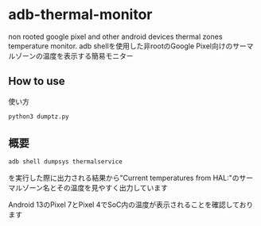 # adb-thermal-monitor
non rooted google pixel and other android devices thermal zones temperature monitor.
adb shellを使用した非rootのGoogle Pixel向けのサーマルゾーンの温度を表示する簡易モニター

## How to use
使い方
```sh
python3 dumptz.py
```
## 概要
```sh
adb shell dumpsys thermalservice
```
を実行した際に出力される結果から"Current temperatures from HAL:"のサーマルゾーン名とその温度を見やすく出力しています

Android 13のPixel 7とPixel 4でSoC内の温度が表示されることを確認しております
